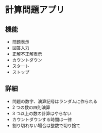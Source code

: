 # 計算問題アプリ

## 機能

- 問題表示
- 回答入力
- 正解不正解表示
- カウントダウン
- スタート
- ストップ

## 詳細

- 問題の数字、演算記号はランダムに作られる
- 2 つの数の四則演算
- 3 つ以上の数の計算はやらない
- カウントダウンする時間は一律
- 割り切れない場合は整数で切り捨て

